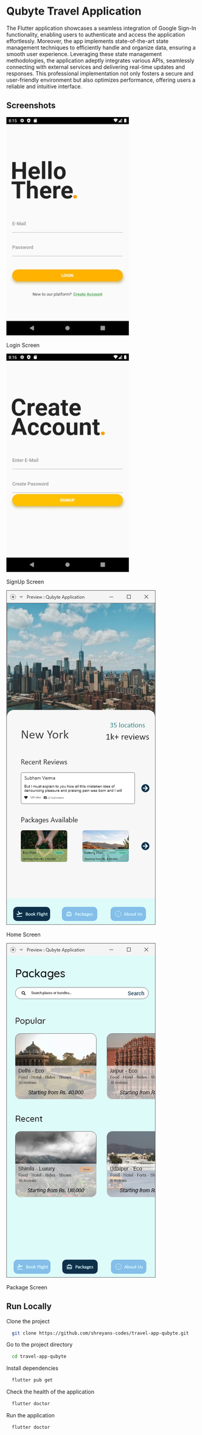 
# Qubyte Travel Application

The Flutter application showcases a seamless integration of Google Sign-In functionality, enabling users to authenticate and access the application effortlessly. Moreover, the app implements state-of-the-art state management techniques to efficiently handle and organize data, ensuring a smooth user experience. Leveraging these state management methodologies, the application adeptly integrates various APIs, seamlessly connecting with external services and delivering real-time updates and responses. This professional implementation not only fosters a secure and user-friendly environment but also optimizes performance, offering users a reliable and intuitive interface.



## Screenshots

![Login Screen](https://github.com/shreyans-codes/travel-app-qubyte/blob/main/media/Login.png?raw=true)

Login Screen

![SignUp Screen](https://github.com/shreyans-codes/travel-app-qubyte/blob/main/media/SignUp.png?raw=true)

SignUp Screen

![Home Screen](https://github.com/shreyans-codes/travel-app-qubyte/blob/main/media/Home.png?raw=true)

Home Screen

![Package Screen](https://github.com/shreyans-codes/travel-app-qubyte/blob/main/media/Package.png?raw=true)

Package Screen
## Run Locally

Clone the project

```bash
  git clone https://github.com/shreyans-codes/travel-app-qubyte.git
```

Go to the project directory

```bash
  cd travel-app-qubyte
```

Install dependencies

```bash
  flutter pub get
```

Check the health of the application

```bash
  flutter doctor
```

Run the application

```bash
  flutter doctor
```

